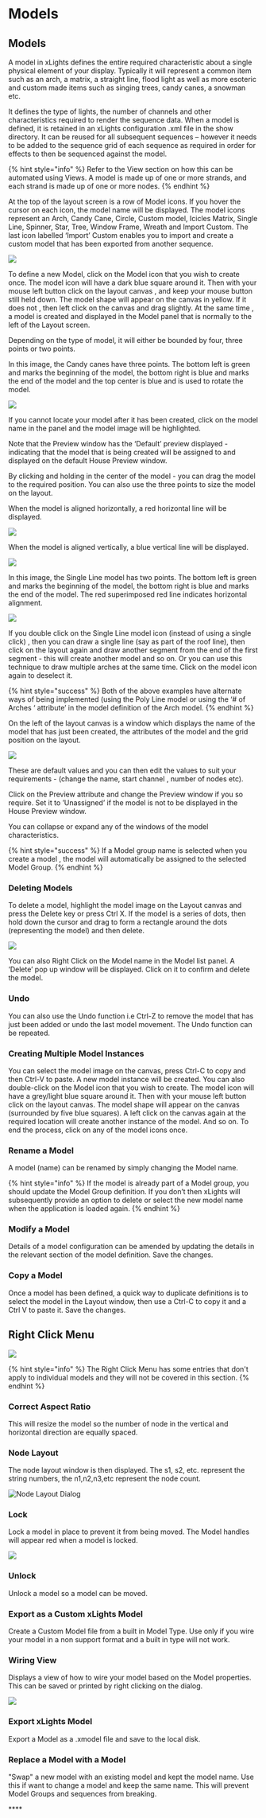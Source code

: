 # Models

## **Models**

A model in xLights defines the entire required characteristic about a single physical element of your display. Typically it will represent a common item such as an arch, a matrix, a straight line, flood light as well as more esoteric and custom made items such as singing trees, candy canes, a snowman etc.

It defines the type of lights, the number of channels and other characteristics required to render the sequence data.  When a model is defined, it is retained in an xLights configuration .xml file in the show directory. It can be reused for all subsequent sequences – however it needs to be added to the sequence grid of each sequence as required in order for effects to then be sequenced against the model.

{% hint style="info" %}
Refer to the View section on how this can be automated using Views.  A model is made up of one or more strands, and each strand is made up of one or more nodes.
{% endhint %}

At the top of the layout screen is a row of Model icons. If you hover the cursor on each icon, the model name will be displayed. The model icons represent an Arch, Candy Cane, Circle, Custom model, Icicles Matrix, Single Line, Spinner, Star, Tree, Window Frame, Wreath and Import Custom. The last icon labelled ‘Import’ Custom enables you to import and create a custom model that has been exported from another sequence.

![](../../../.gitbook/assets/image%20%28191%29.png)

To define a new Model, click on the Model icon that you wish to create once. The model icon will have a dark blue square around it. Then with your mouse left button click on the layout canvas , and keep your mouse button still held down. The model shape will appear on the canvas in yellow. If it does not , then left click on the canvas and drag slightly. At the same time , a model is created and displayed in the Model panel that is normally to the left of the Layout screen.

Depending on the type of model, it will either be bounded by four, three points or two points.

In this image, the Candy canes have three points. The bottom left is green and marks the beginning of the model, the bottom right is blue and marks the end of the model and the top center is blue and is used to rotate the model.

![](https://lh3.googleusercontent.com/o06l9Z-jiblMKk6FTb-AW8Mp3ADwhBl5Qp-6BIyd34JwW8Wl51Hr0Bjremvzd75EIOu7hRMngXIHg7uSBV7SmhbgTI6WQCr0TGKj14H6uLQBH1HT4n9bRuvxC8z2xgjoexKHswtK)

If you cannot locate your model after it has been created, click on the model name in the panel and the model image will be highlighted.

Note that the Preview window has the ‘Default’ preview displayed - indicating that the model that is being created will be assigned to and displayed on the default House Preview window.

By clicking and holding in the center of the model - you can drag the model to the required position. You can also use the three points to size the model on the layout.

When the model is aligned horizontally, a red horizontal line will be displayed.

![](https://lh5.googleusercontent.com/lx4kE7JP13W3yjoFHo-W8FBkl-tltwJzqm6yxjza_YXGWQWw5dzjhlaxv9oKoyaxn1Os76aHWwh0ZFe8L54RsYl0Z1NUgszAfh745_an9AL52cJjQwBoxs4Kj9mRvD6ewmFLKvyf)

When the model is aligned vertically, a blue vertical  line will be displayed.

![](https://lh4.googleusercontent.com/B_Edk9IVKObPYlDR--o_6J-d7w0YkcYOlwUquOM9OmBRiEwIPwnpyz5hjTyCk1VEBb83bbBE8wWV6zuygYoluynKD9FiJ1hTugLvC6meDAEwjBVb7ngWbCK8IdLXl4YyulC2oP5u)

In this image, the Single Line model has two points. The bottom left is green and marks the beginning of the model, the bottom right is blue and marks the end of the model. The red superimposed red line indicates horizontal alignment.

![](https://lh4.googleusercontent.com/x7UYtT0ngHm30kDD2FXV0lhYUeb-S5JPUsEsrMR5sjYrtSTXwOw-XaVm9Tnvo2ThMA7LNDYARI6_xL-IgVpWVUW8CIOuNgcsrWqtgAxK2dXtkK_HIq97zT-ozB_bLm0RKR5DJY6W)

If you double click on the Single Line model icon \(instead of using a single click\) , then you can draw a single line \(say as part of the roof line\), then click on the layout again and draw another segment from the end of the first segment - this will create another model and so on. Or you can use this technique to draw multiple arches at the same time.  Click on the model icon again to deselect it.

{% hint style="success" %}
Both of the above examples have alternate ways of being implemented \(using the Poly Line model or using the ‘\# of Arches ‘ attribute’ in the model definition of the Arch model.
{% endhint %}

On the left of the layout canvas is a window which displays the name of the model that has just been created, the attributes of the model and the grid position on the layout.

![](https://lh6.googleusercontent.com/mB-Z-MBswUa4Dku1XYiopTvuAeJgUs_7IFFqImgaCg9H_udwDtLWIP8sGtr-gqITTq7CsNTWrFywT2x7gg-k1IoQ8iLQ5ViV_fDBn-bJCf7z3_X4C60K7atd3qkkaU9kAXogLcx7)

These are default values and you can then edit the values to suit your requirements - \(change the name, start channel , number of nodes etc\).

Click on the Preview attribute and change the Preview window if you so require. Set it to ’Unassigned’ if the model is not to be displayed in the House Preview window.

You can collapse or expand any of the windows of the model characteristics.

{% hint style="success" %}
If a Model group name is selected when you create a model , the model will automatically be assigned to the selected Model Group.
{% endhint %}

### Deleting Models

To delete a model, highlight the model image on the Layout canvas and press the Delete key or press Ctrl X. If the model is a series of dots, then hold down the cursor and drag to form a rectangle around the dots \(representing the model\) and then delete.

![](https://lh4.googleusercontent.com/k__klu8VUaqvls31uVQU2thR35009x9iLD_Vc2m5M4QIOaKHCmB3rwCXcGr1xq52iDg_y-UDlywLFYFHjAa0pIApZRZDgNl6BL9rXhAEdk2Z5UYiHy7jCOLwAFxxfG-k95LUIF9P)

You can also Right Click on the Model name in the Model list panel. A ‘Delete’ pop up window will be displayed. Click on it to confirm and delete the model.

### Undo

You can also use the Undo function i.e Ctrl-Z to remove the model that has just been added or undo the last model movement. The Undo function can be repeated.

### Creating Multiple Model Instances

You can select the model image on the canvas, press Ctrl-C to copy and then Ctrl-V to paste. A new model instance will be created.  You can also double-click on the Model icon that you wish to create. The model icon will have a grey/light blue square around it. Then with your mouse left button click on the layout canvas. The model shape will appear on the canvas \(surrounded by five blue squares\). A left click on the canvas again at the required location will create another instance of the model. And so on. To end the process, click on any of the model icons once.

### Rename a Model

A model \(name\) can be renamed by simply changing the Model name.

{% hint style="info" %}
If the model is already part of a Model group, you should update the Model Group definition. If you don’t then xLights will subsequently provide an option to delete or select the new model name when the application is loaded again.
{% endhint %}

### Modify a Model

Details of a model configuration can be amended by updating the details in the relevant section of the model definition. Save the changes.

### Copy a Model

Once a model has been defined, a quick way to duplicate definitions is to select the model in the Layout window, then use a Ctrl-C to copy it and a Ctrl V to paste it. Save the changes.

## Right Click Menu

![](../../../.gitbook/assets/image%20%2855%29.png)

{% hint style="info" %}
The Right Click Menu has some entries that don't apply to individual models and they will not be covered in this section.
{% endhint %}

### Correct Aspect Ratio

This will resize the model so the number of node in the vertical and horizontal direction are equally spaced.

### Node Layout

The node layout  window is then displayed. The s1, s2, etc. represent the string numbers, the n1,n2,n3,etc represent the node count.

![Node Layout Dialog](../../../.gitbook/assets/image%20%28736%29.png)

### Lock

Lock a model in place to prevent it from being moved. The Model handles will appear red when a model is locked.

![](../../../.gitbook/assets/image%20%28287%29.png)

### Unlock

Unlock a model so a model can be moved. 

### Export as a Custom xLights Model

Create a Custom Model file from a built in Model Type. Use only if you wire your model in a non support format and a built in type will not work.

### Wiring View

Displays a view of how to wire your model based on the Model properties. This can be saved or printed by right clicking on the dialog.

![](../../../.gitbook/assets/image%20%28303%29.png)

### Export xLights Model

Export a Model as a .xmodel file and save to the local disk.

### Replace a Model with a Model

"Swap" a new model with an existing model and kept the model name. Use this if want to change a model and keep the same name. This will prevent Model Groups and sequences from breaking.

\*\*\*\*

